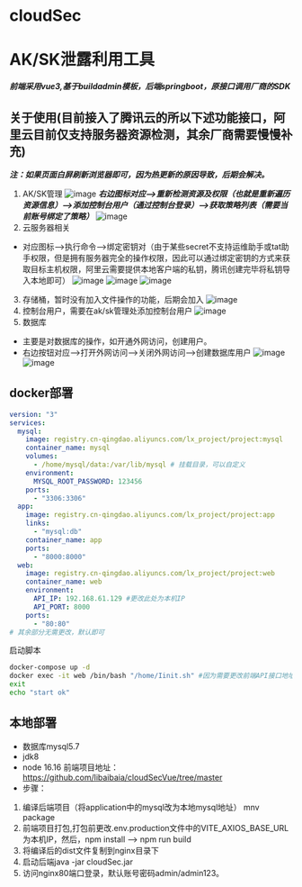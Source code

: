 # cloudSec
# AK/SK泄露利用工具
***前端采用vue3,基于buildadmin模板，后端springboot，原接口调用厂商的SDK***
## 关于使用(目前接入了腾讯云的所以下述功能接口，阿里云目前仅支持服务器资源检测，其余厂商需要慢慢补充)
***注：如果页面白屏刷新浏览器即可，因为热更新的原因导致，后期会解决。***
1. AK/SK管理
![image](https://user-images.githubusercontent.com/108923559/232522170-4e0bf7ee-067c-4401-9ed1-f7f51abfe5a5.png)
***右边图标对应-->重新检测资源及权限（也就是重新遍历资源信息）-->添加控制台用户（通过控制台登录）-->获取策略列表（需要当前账号绑定了策略）***
![image](https://user-images.githubusercontent.com/108923559/232522409-0f63dac0-949f-4c62-9813-8fea0e1f4461.png)
2. 云服务器相关
- 对应图标-->执行命令-->绑定密钥对（由于某些secret不支持运维助手或tat助手权限，但是拥有服务器完全的操作权限，因此可以通过绑定密钥的方式来获取目标主机权限，阿里云需要提供本地客户端的私钥，腾讯创建完毕将私钥导入本地即可）
![image](https://user-images.githubusercontent.com/108923559/232520276-bd9e23fc-eab2-4af1-ad99-ecb5d3bb834c.png)
![image](https://user-images.githubusercontent.com/108923559/232520972-8deed19a-f5b2-4fdd-b5fd-156ea933ded7.png)
![image](https://user-images.githubusercontent.com/108923559/232521203-c0320ef8-0df3-4f3a-b9fe-c3afe8aaf5f7.png)
3. 存储桶，暂时没有加入文件操作的功能，后期会加入
![image](https://user-images.githubusercontent.com/108923559/232521771-cfb4230c-231f-4093-b433-e819eb7b5230.png)
4. 控制台用户，需要在ak/sk管理处添加控制台用户
![image](https://user-images.githubusercontent.com/108923559/232523622-87daeb12-21dc-49f6-a604-d02b41f0bc64.png)
5. 数据库
- 主要是对数据库的操作，如开通外网访问，创建用户。
- 右边按钮对应-->打开外网访问-->关闭外网访问-->创建数据库用户
![image](https://user-images.githubusercontent.com/108923559/232523914-4d6da393-e83c-46f2-8acf-48bc3cc2f4c6.png)
![image](https://user-images.githubusercontent.com/108923559/232524570-d9e42b57-edea-4031-b0a1-eadf1184daf2.png)

## docker部署
```yaml
version: "3"
services:
  mysql:
    image: registry.cn-qingdao.aliyuncs.com/lx_project/project:mysql
    container_name: mysql
    volumes:
      - /home/mysql/data:/var/lib/mysql # 挂载目录，可以自定义
    environment:
      MYSQL_ROOT_PASSWORD: 123456
    ports:
      - "3306:3306" 
  app:
    image: registry.cn-qingdao.aliyuncs.com/lx_project/project:app
    links:
      - "mysql:db"
    container_name: app
    ports:
      - "8000:8000"
  web:
    image: registry.cn-qingdao.aliyuncs.com/lx_project/project:web
    container_name: web
    environment:
      API_IP: 192.168.61.129 #更改此处为本机IP
      API_PORT: 8000
    ports:
      - "80:80"
# 其余部分无需更改，默认即可
```

启动脚本
```bash
docker-compose up -d
docker exec -it web /bin/bash "/home/Iinit.sh" #因为需要更改前端API接口地址，所以需要执行这个脚本，也可以docker-compose启动后进入容器手动执行
exit
echo "start ok"
```

## 本地部署
- 数据库mysql5.7
- jdk8
- node 16.16
前端项目地址：https://github.com/libaibaia/cloudSecVue/tree/master
- 步骤：
1. 编译后端项目（将application中的mysql改为本地mysql地址） mnv package
2. 前端项目打包,打包前更改.env.production文件中的VITE_AXIOS_BASE_URL为本机IP，然后，npm install --> npm run build
3. 将编译后的dist文件复制到nginx目录下
4. 启动后端java -jar cloudSec.jar
5. 访问nginx80端口登录，默认账号密码admin/admin123。
